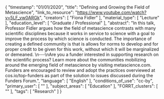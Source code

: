 {
    "timestamp": "01/01/2020",
    "title": "Defining and Growing the Field of Metascience",
    "link_to_resource": "https://www.youtube.com/watch?v=5LF_vw0ARGk",
    "creators": [
        "Fiona Fidler"
    ],
    "material_type": [
        "Lecture"
    ],
    "education_level": [
        "Graduate / Professional"
    ],
    "abstract": "In this talk, Professor Fidler argues how the field of metascience contrasts with many scientific disciplines because it works in service to science with a goal to improve the process by which science is conducted. The importance of creating a defined community is that is allows for norms to develop and for proper credit to be given for this work, without which it will be marginalized or demeaned. \n---\nAre you a funder interested in supporting research on the scientific process? Learn more about the communities mobilizing around the emerging field of metascience by visiting metascience.com. Funders are encouraged to review and adopt the practices overviewed at cos.io/top-funders as part of the solution to issues discussed during the Funders Forum.",
    "language": [
        "English"
    ],
    "conditions_of_use": "cc-by",
    "primary_user": [
        ""
    ],
    "subject_areas": [
        "Education"
    ],
    "FORRT_clusters": [
        ""
    ],
    "tags": [
        "Research"
    ]
}